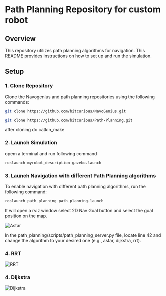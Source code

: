 # Path Planning Repository for custom robot

## Overview
This repository utilizes path planning algorithms for navigation. This README provides instructions on how to set up and run the simulation.

## Setup

### 1. Clone Repository
Clone the Navogenius and path planning repositories using the following commands:

```bash
git clone https://github.com/bitcurious/NavoGenius.git
```
```bash
git clone https://github.com/bitcurious/Path-Planning.git
```
after cloning do catkin_make

### 2. Launch Simulation
opem a terminal and run following command
```bash
roslaunch myrobot_description gazebo.launch
```
### 3. Launch Navigation with different Path Planning algorithms
To enable navigation with different path planning algorithms, run the following command:
```bash
roslaunch path_planning path_planning.launch
```
It will open a rviz window select 2D Nav Goal button and select the goal position on the map.

![Astar](https://github.com/bitcurious/Path-Planning/blob/master/videos/Screenshot%20from%202023-12-20%2016-31-19.png)

In the path_planning/scripts/path_planning_server.py file, locate line 42 and change the algorithm to your desired one (e.g., astar, dijkstra, rrt).

### 4. RRT

![RRT](https://github.com/bitcurious/Path-Planning/blob/master/videos/RRT.png)

### 4. Dijkstra

![Dijkstra](https://github.com/bitcurious/Path-Planning/blob/master/videos/Dijkstra.png)
